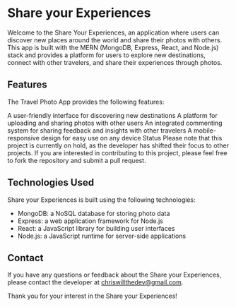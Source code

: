 # Share your Experiences
Welcome to the Share Your Experiences, an application where users can discover new places around the world and share their photos with others. This app is built with the MERN (MongoDB, Express, React, and Node.js) stack and provides a platform for users to explore new destinations, connect with other travelers, and share their experiences through photos.

## Features
The Travel Photo App provides the following features:

A user-friendly interface for discovering new destinations
A platform for uploading and sharing photos with other users
An integrated commenting system for sharing feedback and insights with other travelers
A mobile-responsive design for easy use on any device
Status
Please note that this project is currently on hold, as the developer has shifted their focus to other projects.  If you are interested in contributing to this project, please feel free to fork the repository and submit a pull request.



## Technologies Used
Share your Experiences is built using the following technologies:

* MongoDB: a NoSQL database for storing photo data
* Express: a web application framework for Node.js
* React: a JavaScript library for building user interfaces
* Node.js: a JavaScript runtime for server-side applications
## Contact
If you have any questions or feedback about the Share your Experiences, please contact the developer at chriswillthedev@gmail.com.

Thank you for your interest in the Share your Experiences!
